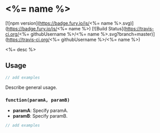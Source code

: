 # <%= name %>

[![npm version](https://badge.fury.io/js/<%= name %>.svg)](https://badge.fury.io/js/<%= name %>) [![Build Status](https://travis-ci.org/<%= githubUsername %>/<%= name %>.svg?branch=master)](https://travis-ci.org/<%= githubUsername %>/<%= name %>)

<%= desc %>

## Usage

```javascript
// add examples
```

Describe general usage.

### `function(paramA, paramB)`

* **paramA**: Specify paramA.
* **paramB**: Specify paramB.

```javascript
// add examples
```
